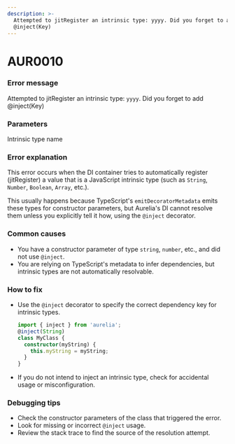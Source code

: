 ```yaml
---
description: >-
  Attempted to jitRegister an intrinsic type: yyyy. Did you forget to add
  @inject(Key)
---
```


# AUR0010

### **Error message**

Attempted to jitRegister an intrinsic type: `yyyy`. Did you forget to add @inject(Key)

### **Parameters**

Intrinsic type name

### Error explanation

This error occurs when the DI container tries to automatically register (jitRegister) a value that is a JavaScript intrinsic type (such as `String`, `Number`, `Boolean`, `Array`, etc.).

This usually happens because TypeScript's `emitDecoratorMetadata` emits these types for constructor parameters, but Aurelia's DI cannot resolve them unless you explicitly tell it how, using the `@inject` decorator.

### Common causes

- You have a constructor parameter of type `string`, `number`, etc., and did not use `@inject`.
- You are relying on TypeScript's metadata to infer dependencies, but intrinsic types are not automatically resolvable.

### How to fix

- Use the `@inject` decorator to specify the correct dependency key for intrinsic types.
  ```ts
  import { inject } from 'aurelia';
  @inject(String)
  class MyClass {
    constructor(myString) {
      this.myString = myString;
    }
  }
  ```
- If you do not intend to inject an intrinsic type, check for accidental usage or misconfiguration.

### Debugging tips

- Check the constructor parameters of the class that triggered the error.
- Look for missing or incorrect `@inject` usage.
- Review the stack trace to find the source of the resolution attempt.
